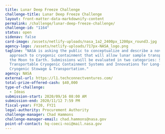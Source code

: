 ```yaml
---
title: Lunar Deep Freeze Challenge
challenge-title: Lunar Deep Freeze Challenge
layout: front-matter-data-markdownify-content
permalink: /challenge/lunar-deep-freeze-challenge/
challenge-id: "1164"
status: open
sidenav: false
card-image: /assets/netlify-uploads/nasa_1a2_2400px_1200px_round3.jpg
agency-logo: /assets/netlify-uploads/717px-NASA_logo.png
tagline: "NASA is asking the public to conceptualize and describe a novel
  approach to cryogenic containment that will allow lunar sample transport from
  the Moon to Earth. Submissions will be evaluated in two categories: Small
  Transportable Cryogenic Containment Systems and Innovations for Long-Term
  Cryogenic Stowage & Transportation."
agency: NASA
external-url: https://l1.techconnectventures.com/
total-prize-offered-cash: $40,000
type-of-challenge:
  - Ideas
submission-start: 2020/09/16 08:00 AM
submission-end: 2020/11/12 7:59 PM
fiscal-year: FY20, FY21
legal-authority: Procurement Authority
challenge-manager: Chad Hammons
challenge-manager-email: chad.hammons@nasa.gov
point-of-contact: hq-coeci-noi@mail.nasa.gov
---
```

